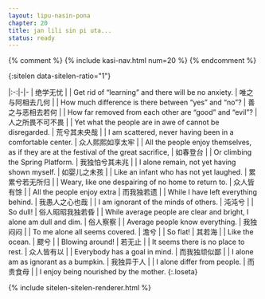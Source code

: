 ```yaml
---
layout: lipu-nasin-pona
chapter: 20
title: jan lili sin pi uta...
status: ready
---
```


{% comment %}
{% include kasi-nav.html num=20 %}
{% endcomment %}

{:sitelen data-sitelen-ratio="1"}

|:-:|-|-
| 绝学无忧               |  | Get rid of “learning” and there will be no anxiety.
| 唯之与阿<wbr/>相去几何 |  | How much difference is there between “yes” and “no”?
| 善之与恶<wbr/>相去若何 |  | How far removed from each other are “good” and “evil”?
| 人之所畏<wbr/>不可不畏 |  | Yet what the people are in awe of cannot be disregarded.
| 荒兮其未央哉           |  | I am scattered, never having been in a comfortable center.
| 众人熙熙<wbr/>如享太牢 |  | All the people enjoy themselves, as if they are at the festival of the great sacrifice,
| 如春登台               |  | Or climbing the Spring Platform.
| 我独怕兮其未兆         |  | I alone remain, not yet having shown myself.
| 如婴儿之未孩           |  | Like an infant who has not yet laughed.
| 累<!--儽 not in font-->累<!--儽 not in font-->兮若无所归         |  | Weary, like one despairing of no home to return to.
| 众人皆有馀             |  | All the people enjoy extra
| 而我独若遗             |  | While I have left everything behind.
| 我愚人之心也哉         |  | I am ignorant of the minds of others.
| 沌沌兮                 |  | So dull!
| 俗人昭昭<wbr/>我独若昏 |  | While average people are clear and bright, I alone am dull and dim.
| 俗人察察               |  | Average people know everything.
| 我独闷闷               |  | To me alone all seems covered.
| 澹兮                   |  | So flat!
| 其若海                 |  | Like the ocean.
| 飂兮                   |  | Blowing around!
| 若无止                 |  | It seems there is no place to rest.
| 众人皆有以             |  | Everybody has a goal in mind.
| 而我独顽似鄙           |  | I alone am as ignorant as a bumpkin.
| 我独异于人             |  | I alone differ from people.
| 而贵食母               |  | I enjoy being nourished by the mother.
{:.loseta}

{% include sitelen-sitelen-renderer.html %}
